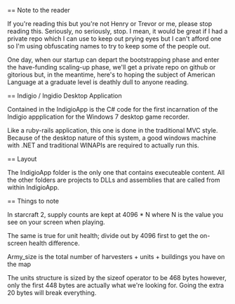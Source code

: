 == Note to the reader

If you're reading this but you're not Henry or Trevor or me, please
stop reading this. Seriously, no seriously, stop. I mean, it would
be great if I had a private repo which I can use to keep out prying
eyes but I can't afford one so I'm using obfuscating names to try
to keep some of the people out. 

One day, when our startup can depart the bootstrapping phase and
enter the have-funding scaling-up phase, we'll get a private repo
on github or gitorious but, in the meantime, here's to hoping the
subject of American Language at a graduate level is deathly dull to
anyone reading.

== Indigio / Ingidio Desktop Application

Contained in the IndigioApp is the C# code for the first incarnation
of the Indigio appplication for the Windows 7 desktop game recorder.

Like a ruby-rails application, this one is done in the traditional
MVC style. Because of the desktop nature of this system, a good
windows machine with .NET and traditional WINAPIs are required to
actually run this. 

== Layout

The IndigioApp folder is the only one that contains executeable 
content. All the other folders are projects to DLLs and assemblies
that are called from within IndigioApp. 

== Things to note

In starcraft 2, supply counts are kept at 4096 * N where N is the
value you see on your screen when playing.

The same is true for unit health; divide out by 4096 first to get
the on-screen health difference.

Army_size is the total number of harvesters + units + buildings
you have on the map

The units structure is sized by the sizeof operator to be 468 bytes
however, only the first 448 bytes are actually what we're looking
for. Going the extra 20 bytes will break everything.